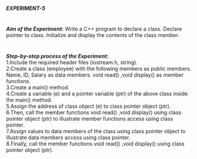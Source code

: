 #
**_EXPERIMENT-5_**
#
**_Aim of the Experiment:_**
Write a C++ program to declare a class. Declare pointer to class. Initialize and display the
contents of the class member.

#
**_Step-by-step process of the Experiment:_**<br/>
1.Include the required header files (iostream.h, string).<br/>
2.Create a class (employee) with the following members as public members.
Name, ID, Salary as data members.
void read() ,void display() as member functions.<br/>
3.Create a main() method.<br/>
4.Create a variable (e) and a pointer variable (ptr) of the above class inside the main() method.<br/>
5.Assign the address of class object (e) to class pointer object (ptr).<br/>
6.Then, call the member functions void read() ,void display() using class pointer object (ptr) to illustrate member functions access using class pointer.<br/>
7.Assign values to data members of the class using class pointer object to illustrate data members access using class pointer.<br/>
8.Finally, call the member functions void read() ,void display() using class pointer object (ptr).<br/>

